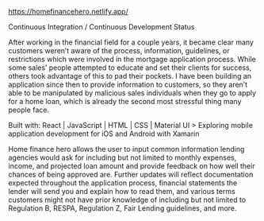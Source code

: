 https://homefinancehero.netlify.app/

Continuous Integration / Continuous Development Status

After working in the financial field for a couple years, it became clear many customers weren’t aware of the process, information, guidelines, or restrictions which were involved in the mortgage application process. While some sales’ people attempted to educate and set their clients for success, others took advantage of this to pad their pockets. I have been building an application since then to provide information to customers, so they aren’t able to be manipulated by malicious sales individuals when they go to apply for a home loan, which is already the second most stressful thing many people face.

Built with: React | JavaScript | HTML | CSS | Material UI > Exploring mobile application development for iOS and Android with Xamarin

Home finance hero allows the user to input common information lending agencies would ask for including but not limited to monthly expenses, income, and projected loan amount and provide feedback on how well their chances of being approved are. Further updates will reflect documentation expected throughout the application process, financial statements the lender will send you and explain how to read them, and various terms customers might not have prior knowledge of including but not limited to Regulation B, RESPA, Regulation Z, Fair Lending guidelines, and more. 
